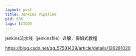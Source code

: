 ```yaml
---
layout: post
title: Jenkins Pipeline
pid: 636
tags: [CICD]
---
```




jenkins流水线（jenkinsfile）详解，保姆式教程

https://blog.csdn.net/qq_57581439/article/details/126281020